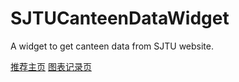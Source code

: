 # SJTUCanteenDataWidget
A widget to get canteen data from SJTU website.

[推荐主页](https://logcreative.github.io/SJTUCanteenDataWidget/index.html) [图表记录页](https://logcreative.github.io/SJTUCanteenDataWidget/widget/History.html)
